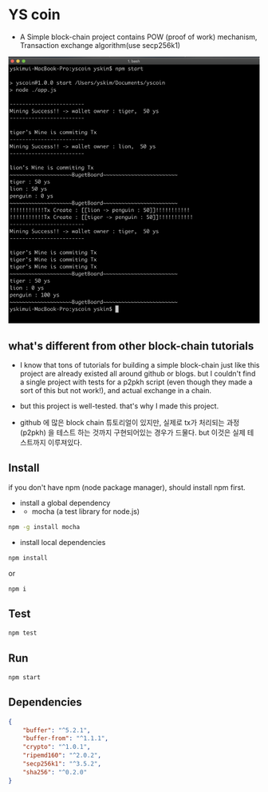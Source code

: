 # YS coin

- A Simple block-chain project contains POW (proof of work) mechanism, Transaction exchange algorithm(use secp256k1)

![start](./console-shot/start.png)

## what's different from other block-chain tutorials

- I know that tons of tutorials for building a simple block-chain just like this project are already existed all around github or blogs. but I couldn't find a single project with tests for a p2pkh script (even though they made a sort of this but not work!), and actual exchange in a chain. 
- but this project is well-tested. that's why I made this project.

- github 에 많은 block chain 튜토리얼이 있지만, 실제로 tx가 처리되는 과정(p2pkh) 을 테스트 하는 것까지 구현되어있는 경우가 드물다. but 이것은 실제 테스트까지 이루져있다.

## Install

if you don't have npm (node package manager), should install npm first.


- install a global dependency
- - mocha (a test library for node.js)

```bash
npm -g install mocha 
```

- install local dependencies

``` bash
npm install
```
or
``` bash
npm i
```


## Test

``` bash
npm test
```


## Run

``` bash
npm start
```

## Dependencies

``` json
{
    "buffer": "^5.2.1",
    "buffer-from": "^1.1.1",
    "crypto": "^1.0.1",
    "ripemd160": "^2.0.2",
    "secp256k1": "^3.5.2",
    "sha256": "^0.2.0"
}
```
